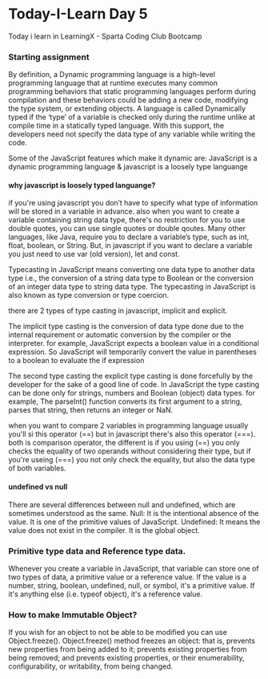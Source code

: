 # Today-I-Learn Day 5

Today i learn in LearningX - Sparta Coding Club Bootcamp

### Starting assignment

By definition, a Dynamic programming language is a high-level programming language that at runtime executes many common programming behaviors that static programming languages perform during compilation and these behaviors could be adding a new code, modifying the type system, or extending objects. A language is called Dynamically typed if the ‘type’ of a variable is checked only during the runtime unlike at compile time in a statically typed language. With this support, the developers need not specify the data type of any variable while writing the code.

Some of the JavaScript features which make it dynamic are: JavaScript is a dynamic programming language & javascript is a loosely type languange

#### why javascript is loosely typed languange?

if you're using javascript you don’t have to specify what type of information will be stored in a variable in advance. also when you want to create a variable containing string data type, there's no restriction for you to use double quotes, you can use single quotes or double qoutes. Many other languages, like Java, require you to declare a variable’s type, such as int, float, boolean, or String. But, in javascript if you want to declare a variable you just need to use var (old version), let and const.

Typecasting in JavaScript means converting one data type to another data type i.e., the conversion of a string data type to Boolean or the conversion of an integer data type to string data type. The typecasting in JavaScript is also known as type conversion or type coercion.

there are 2 types of type casting in javascript, implicit and explicit.

The implicit type casting is the conversion of data type done due to the internal requirement or automatic conversion by the compiler or the interpreter.
for example, JavaScript expects a boolean value in a conditional expression. So JavaScript will temporarily convert the value in parentheses to a boolean to evaluate the if expression

The second type casting the explicit type casting is done forcefully by the developer for the sake of a good line of code. In JavaScript the type casting can be done only for strings, numbers and Boolean (object) data types.
for example, The parseInt() function converts its first argument to a string, parses that string, then returns an integer or NaN.

when you want to compare 2 variables in programming language usually you'll si this operator (==) but in javascript there's also this operator (===). both is comparison operator, the different is if you using (==) you only checks the equality of two operands without considering their type, but if you're useing (===) you not only check the equality, but also the data type of both variables.

#### undefined vs null
There are several differences between null and undefined, which are sometimes understood as the same.
Null: It is the intentional absence of the value. It is one of the primitive values of JavaScript.
Undefined: It means the value does not exist in the compiler. It is the global object.


### Primitive type data and Reference type data.
Whenever you create a variable in JavaScript, that variable can store one of two types of data, a primitive value or a reference value. If the value is a number, string, boolean, undefined, null, or symbol, it's a primitive value. If it's anything else (i.e. typeof object), it's a reference value.

### How to make Immutable Object?
If you wish for an object to not be able to be modified you can use Object.freeze(). 
Object.freeze() method freezes an object: that is, prevents new properties from being added to it; prevents existing properties from being removed; and prevents existing properties, or their enumerability, configurability, or writability, from being changed.
